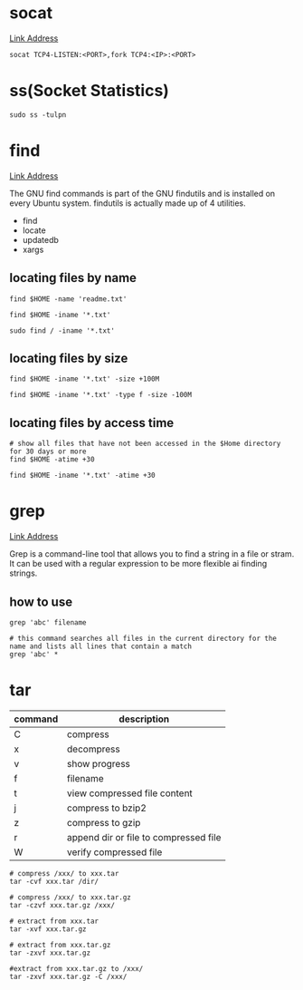 # socat 
[Link Address](https://www.redhat.com/sysadmin/getting-started-socat)

```shell
socat TCP4-LISTEN:<PORT>,fork TCP4:<IP>:<PORT>
```

# ss(Socket Statistics)

```shell
sudo ss -tulpn
```

# find
[Link Address](https://help.ubuntu.com/community/find)

The GNU find commands is part of the GNU findutils and is installed on every Ubuntu system. findutils is actually made up of 4 utilities.
  * find
  * locate
  * updatedb
  * xargs

## locating files by name
```shell
find $HOME -name 'readme.txt'

find $HOME -iname '*.txt'

sudo find / -iname '*.txt'
```

## locating files by size

```shell
find $HOME -iname '*.txt' -size +100M

find $HOME -iname '*.txt' -type f -size -100M
```

## locating files by access time

```shell
# show all files that have not been accessed in the $Home directory for 30 days or more
find $HOME -atime +30

find $HOME -iname '*.txt' -atime +30
```

# grep
[Link Address](https://help.ubuntu.com/community/grep)

Grep is a command-line tool that allows you to find a string in a file or stram. It can be used with a regular expression to be more flexible ai finding strings.

## how to use

```shell
grep 'abc' filename

# this command searches all files in the current directory for the name and lists all lines that contain a match
grep 'abc' *
```
# tar
command|description
-|-
C|compress
x|decompress
v|show progress
f|filename
t|view compressed file content
j|compress to bzip2
z|compress to gzip
r|append dir or file to compressed file
W|verify compressed file

```shell
# compress /xxx/ to xxx.tar
tar -cvf xxx.tar /dir/

# compress /xxx/ to xxx.tar.gz
tar -czvf xxx.tar.gz /xxx/
```

```shell
# extract from xxx.tar
tar -xvf xxx.tar.gz

# extract from xxx.tar.gz
tar -zxvf xxx.tar.gz

#extract from xxx.tar.gz to /xxx/
tar -zxvf xxx.tar.gz -C /xxx/
```
